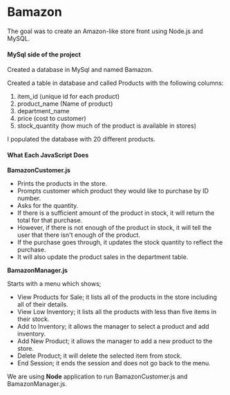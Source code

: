 # Bamazon
The goal was to create an Amazon-like store front using Node.js and MySQL.


<h4> MySql side of the project</h4>
Created a database in MySql and named Bamazon.

Created a table in database and called Products with the following columns:
<ol>

<li>item_id (unique id for each product)</li>

<li>product_name (Name of product)</li>

<li>department_name</li>

<li>price (cost to customer)</li>

<li>stock_quantity (how much of the product is available in stores)</li>
</ol>

I populated the database with 20 different products.

<strong><h4> What Each JavaScript Does</h4></strong>
<strong>BamazonCustomer.js</strong>
<ul>
<li>Prints the products in the store.</li>

<li>Prompts customer which product they would like to purchase by ID number.</li>

<li>Asks for the quantity.</li>

<li>If there is a sufficient amount of the product in stock, it will return the total for that purchase.</li>

<li>However, if there is not enough of the product in stock, it will tell the user that there isn't enough of the product.</li>

<li>If the purchase goes through, it updates the stock quantity to reflect the purchase.</li>

<li>It will also update the product sales in the department table.</li>
</ul>

<strong>BamazonManager.js</strong>

Starts with a menu which shows;

<ul>
<li>View Products for Sale; it lists all of the products in the store including all of their details.</li>

<li>View Low Inventory; it lists all the products with less than five items in their stock.</li>

<li>Add to Inventory;  it allows the manager to select a product and add inventory.</li>

<li>Add New Product; it allows the manager to add a new product to the store.</li>

<li>Delete Product; it will delete the selected item from stock.</li>

<li>End Session; it ends the session and does not go back to the menu.</li>
</ul>

We are using <strong>Node</strong> application to run BamazonCustomer.js and BamazonManager.js.


